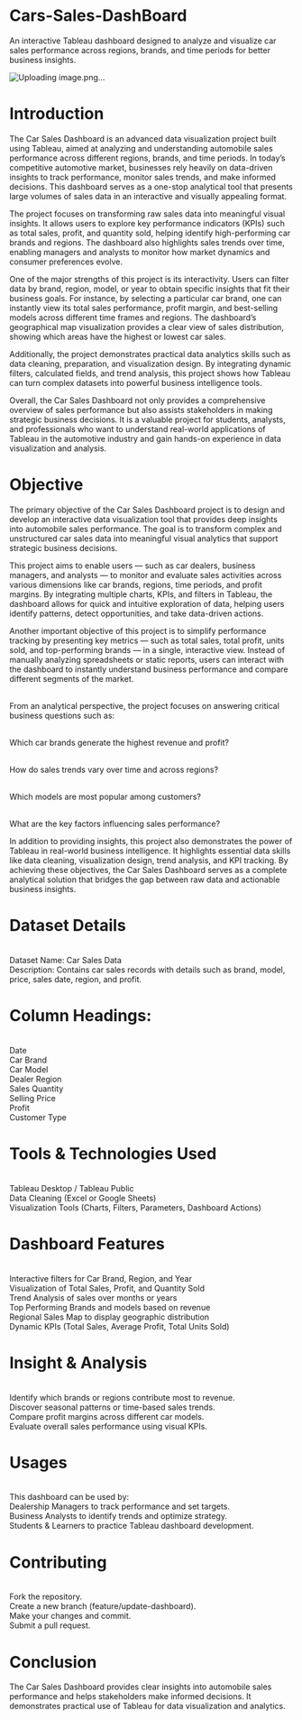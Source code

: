 # Cars-Sales-DashBoard

An interactive Tableau dashboard designed to analyze and visualize car sales performance across regions, brands, and time periods for better business insights.


![Uploading image.png…]()


# Introduction

The Car Sales Dashboard is an advanced data visualization project built using Tableau, aimed at analyzing and understanding automobile sales performance across different regions, brands, and time periods. In today’s competitive automotive market, businesses rely heavily on data-driven insights to track performance, monitor sales trends, and make informed decisions. This dashboard serves as a one-stop analytical tool that presents large volumes of sales data in an interactive and visually appealing format.

The project focuses on transforming raw sales data into meaningful visual insights. It allows users to explore key performance indicators (KPIs) such as total sales, profit, and quantity sold, helping identify high-performing car brands and regions. The dashboard also highlights sales trends over time, enabling managers and analysts to monitor how market dynamics and consumer preferences evolve.

One of the major strengths of this project is its interactivity. Users can filter data by brand, region, model, or year to obtain specific insights that fit their business goals. For instance, by selecting a particular car brand, one can instantly view its total sales performance, profit margin, and best-selling models across different time frames and regions. The dashboard’s geographical map visualization provides a clear view of sales distribution, showing which areas have the highest or lowest car sales.

Additionally, the project demonstrates practical data analytics skills such as data cleaning, preparation, and visualization design. By integrating dynamic filters, calculated fields, and trend analysis, this project shows how Tableau can turn complex datasets into powerful business intelligence tools.

Overall, the Car Sales Dashboard not only provides a comprehensive overview of sales performance but also assists stakeholders in making strategic business decisions. It is a valuable project for students, analysts, and professionals who want to understand real-world applications of Tableau in the automotive industry and gain hands-on experience in data visualization and analysis.

# Objective

The primary objective of the Car Sales Dashboard project is to design and develop an interactive data visualization tool that provides deep insights into automobile sales performance. The goal is to transform complex and unstructured car sales data into meaningful visual analytics that support strategic business decisions.

This project aims to enable users — such as car dealers, business managers, and analysts — to monitor and evaluate sales activities across various dimensions like car brands, regions, time periods, and profit margins. By integrating multiple charts, KPIs, and filters in Tableau, the dashboard allows for quick and intuitive exploration of data, helping users identify patterns, detect opportunities, and take data-driven actions.

Another important objective of this project is to simplify performance tracking by presenting key metrics — such as total sales, total profit, units sold, and top-performing brands — in a single, interactive view. Instead of manually analyzing spreadsheets or static reports, users can interact with the dashboard to instantly understand business performance and compare different segments of the market.

<br>From an analytical perspective, the project focuses on answering critical business questions such as:

<br>Which car brands generate the highest revenue and profit?

<br>How do sales trends vary over time and across regions?

<br>Which models are most popular among customers?

<br>What are the key factors influencing sales performance?

In addition to providing insights, this project also demonstrates the power of Tableau in real-world business intelligence. It highlights essential data skills like data cleaning, visualization design, trend analysis, and KPI tracking. By achieving these objectives, the Car Sales Dashboard serves as a complete analytical solution that bridges the gap between raw data and actionable business insights.

# Dataset Details

<br>Dataset Name: Car Sales Data
<br>Description: Contains car sales records with details such as brand, model, price, sales date, region, and profit.

# Column Headings:
<br>Date
<br>Car Brand
<br>Car Model
<br>Dealer Region
<br>Sales Quantity
<br>Selling Price
<br>Profit
<br>Customer Type

# Tools & Technologies Used

<br>Tableau Desktop / Tableau Public
<br>Data Cleaning (Excel or Google Sheets)
<br>Visualization Tools (Charts, Filters, Parameters, Dashboard Actions)

# Dashboard Features

<br>Interactive filters for Car Brand, Region, and Year
<br>Visualization of Total Sales, Profit, and Quantity Sold
<br>Trend Analysis of sales over months or years
<br>Top Performing Brands and models based on revenue
<br>Regional Sales Map to display geographic distribution
<br>Dynamic KPIs (Total Sales, Average Profit, Total Units Sold)

# Insight & Analysis

<br>Identify which brands or regions contribute most to revenue.
<br>Discover seasonal patterns or time-based sales trends.
<br>Compare profit margins across different car models.
<br>Evaluate overall sales performance using visual KPIs.

# Usages

<br>This dashboard can be used by:
<br>Dealership Managers to track performance and set targets.
<br>Business Analysts to identify trends and optimize strategy.
<br>Students & Learners to practice Tableau dashboard development.

# Contributing

<br>Fork the repository.
<br>Create a new branch (feature/update-dashboard).
<br>Make your changes and commit.
<br>Submit a pull request.

# Conclusion

The Car Sales Dashboard provides clear insights into automobile sales performance and helps stakeholders make informed decisions. It demonstrates practical use of Tableau for data visualization and analytics.



